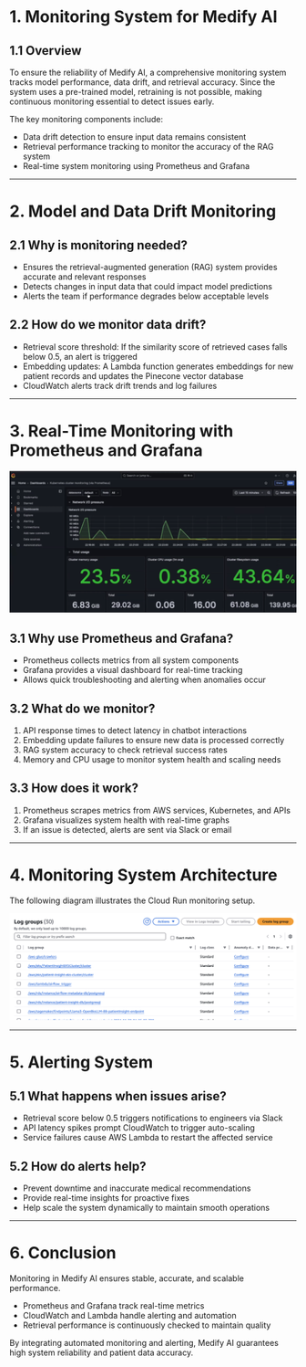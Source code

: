 # 1. Monitoring System for Medify AI  

## 1.1 Overview  

To ensure the reliability of Medify AI, a comprehensive monitoring system tracks model performance, data drift, and retrieval accuracy. Since the system uses a pre-trained model, retraining is not possible, making continuous monitoring essential to detect issues early.  

The key monitoring components include:  
- Data drift detection to ensure input data remains consistent  
- Retrieval performance tracking to monitor the accuracy of the RAG system  
- Real-time system monitoring using Prometheus and Grafana  

---

# 2. Model and Data Drift Monitoring  

## 2.1 Why is monitoring needed?  

- Ensures the retrieval-augmented generation (RAG) system provides accurate and relevant responses  
- Detects changes in input data that could impact model predictions  
- Alerts the team if performance degrades below acceptable levels  

## 2.2 How do we monitor data drift?  

- Retrieval score threshold: If the similarity score of retrieved cases falls below 0.5, an alert is triggered  
- Embedding updates: A Lambda function generates embeddings for new patient records and updates the Pinecone vector database  
- CloudWatch alerts track drift trends and log failures  

---

# 3. Real-Time Monitoring with Prometheus and Grafana  

![Grafana](images/13.png)

## 3.1 Why use Prometheus and Grafana?  

- Prometheus collects metrics from all system components  
- Grafana provides a visual dashboard for real-time tracking  
- Allows quick troubleshooting and alerting when anomalies occur  

## 3.2 What do we monitor?  

1. API response times to detect latency in chatbot interactions  
2. Embedding update failures to ensure new data is processed correctly  
3. RAG system accuracy to check retrieval success rates  
4. Memory and CPU usage to monitor system health and scaling needs  

## 3.3 How does it work?  

1. Prometheus scrapes metrics from AWS services, Kubernetes, and APIs  
2. Grafana visualizes system health with real-time graphs  
3. If an issue is detected, alerts are sent via Slack or email  

---

# 4. Monitoring System Architecture  

The following diagram illustrates the Cloud Run monitoring setup.  

![Cloud Run Monitoring](images/14.png)  

---

# 5. Alerting System  

## 5.1 What happens when issues arise?  

- Retrieval score below 0.5 triggers notifications to engineers via Slack  
- API latency spikes prompt CloudWatch to trigger auto-scaling  
- Service failures cause AWS Lambda to restart the affected service  

## 5.2 How do alerts help?  

- Prevent downtime and inaccurate medical recommendations  
- Provide real-time insights for proactive fixes  
- Help scale the system dynamically to maintain smooth operations  

---

# 6. Conclusion  

Monitoring in Medify AI ensures stable, accurate, and scalable performance.  

- Prometheus and Grafana track real-time metrics  
- CloudWatch and Lambda handle alerting and automation  
- Retrieval performance is continuously checked to maintain quality  

By integrating automated monitoring and alerting, Medify AI guarantees high system reliability and patient data accuracy.  
